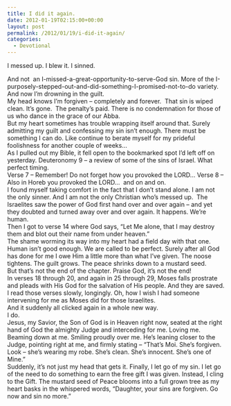 ```yaml
---
title: I did it again.
date: 2012-01-19T02:15:00+00:00
layout: post
permalink: /2012/01/19/i-did-it-again/
categories:
  - Devotional
---
```

I messed up. I blew it. I sinned.

<div>
  And not  an I-missed-a-great-opportunity-to-serve-God sin. More of the I-purposely-stepped-out-and-did-something-I-promised-not-to-do variety.
</div>

<div>
  And now I’m drowning in the guilt.
</div>

<div>
  My head knows I’m forgiven – completely and forever.  That sin is wiped clean. It’s gone.  The penalty’s paid. There is no condemnation for those of us who dance in the grace of our Abba.
</div>

<div>
  But my heart sometimes has trouble wrapping itself around that. Surely admitting my guilt and confessing my sin isn’t enough. There must be something I can do. Like continue to berate myself for my prideful foolishness for another couple of weeks…
</div>

<div>
  As I pulled out my Bible, it fell open to the bookmarked spot I’d left off on yesterday. Deuteronomy 9 – a review of some of the sins of Israel. What perfect timing.
</div>

<div>
  Verse 7 – Remember! Do not forget how you provoked the LORD… Verse 8 – Also in Horeb you provoked the LORD…  and on and on.
</div>

<div>
  I found myself taking comfort in the fact that I don’t stand alone. I am not the only sinner. And I am not the only Christian who’s messed up.  The Israelites saw the power of God first hand over and over again – and yet they doubted and turned away over and over again. It happens. We’re human.
</div>

<div>
  Then I got to verse 14 where God says, “Let Me alone, that I may destroy them and blot out their name from under heaven.”
</div>

<div>
  The shame worming its way into my heart had a field day with that one.
</div>

<div>
  Human isn’t good enough. We are called to be perfect. Surely after all God has done for me I owe Him a little more than what I’ve given. The noose tightens. The guilt grows. The peace shrinks down to a mustard seed.
</div>

<div>
  But that’s not the end of the chapter. Praise God, it’s not the end!
</div>

<div>
  In verses 18 through 20, and again in 25 through 29, Moses falls prostrate and pleads with His God for the salvation of His people. And they are saved. I read those verses slowly, longingly. Oh, how I wish I had someone intervening for me as Moses did for those Israelites.
</div>

<div>
  And it suddenly all clicked again in a whole new way.
</div>

<div>
  I do.
</div>

<div>
  Jesus, my Savior, the Son of God is in Heaven right now, seated at the right hand of God the almighty Judge and interceding for me. Loving me. Beaming down at me. Smiling proudly over me. He’s leaning closer to the Judge, pointing right at me, and firmly stating – “That’s Moi. She’s forgiven. Look – she’s wearing my robe. She’s clean. She’s innocent. She’s one of Mine.”
</div>

<div>
  Suddenly, it’s not just my head that gets it. Finally, I let go of my sin. I let go of the need to do something to earn the free gift I was given. Instead, I cling to the Gift. The mustard seed of Peace blooms into a full grown tree as my heart basks in the whispered words, “Daughter, your sins are forgiven. Go now and sin no more.”
</div>